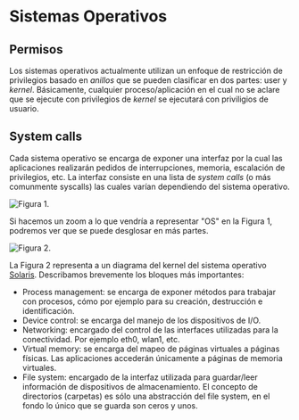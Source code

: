 # Sistemas Operativos

## Permisos
Los sistemas operativos actualmente utilizan un enfoque de restricción de privilegios basado en *anillos* que se pueden clasificar en dos partes: user y *kernel*. Básicamente, cualquier proceso/aplicación en el cual no se aclare que se ejecute con privilegios de *kernel* se ejecutará con priviligios de usuario.

## System calls
Cada sistema operativo se encarga de exponer una interfaz por la cual las aplicaciones realizarán pedidos de interrupciones, memoria, escalación de privilegios, etc. La interfaz consiste en una lista de *system calls* (o más comunmente syscalls) las cuales varían dependiendo del sistema operativo.

![Figura 1.](https://andrewharvey4.files.wordpress.com/2010/07/os.png) 

Si hacemos un zoom a lo que vendría a representar "OS" en la Figura 1, podremos ver que se puede desglosar en más partes.

![Figura 2.](http://docs.oracle.com/cd/E19683-01/806-5222/images/kernelovr.arch.epsi.gif)

La Figura 2 representa a un diagrama del kernel del sistema operativo [Solaris](http://es.wikipedia.org/wiki/Solaris_(sistema_operativo)). Describamos brevemente los bloques más importantes:
- Process management: se encarga de exponer métodos para trabajar con procesos, cómo por ejemplo para su creación, destrucción e identificación.
- Device control: se encarga del manejo de los dispositivos de I/O.
- Networking: encargado del control de las interfaces utilizadas para la conectividad. Por ejemplo eth0, wlan1, etc.
- Virtual memory: se encarga del mapeo de páginas virtuales a páginas físicas. Las aplicaciones accederán únicamente a páginas de memoria virtuales.
- File system: encargado de la interfaz utilizada para guardar/leer información de dispositivos de almacenamiento. El concepto de directorios (carpetas) es sólo una abstracción del file system, en el fondo lo único que se guarda son ceros y unos.




